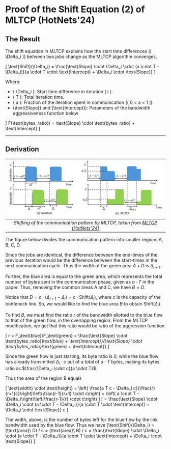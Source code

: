 # Proof of the Shift Equation (2) of MLTCP (HotNets'24)

## The Result
The shift equation in MLTCP explains how the start time differences (\( \Delta_i \)) between two jobs change as the MLTCP algorithm converges.

\[
\text{Shift}(\Delta_i) = \frac{\text{Slope} \cdot \Delta_i \cdot (a \cdot T - \Delta_i)}{a \cdot T \cdot \text{Intercept} + \Delta_i \cdot \text{Slope}}
\]

Where:
- \( \Delta_i \): Start time difference in iteration \( i \).
- \( T \): Total iteration time.
- \( a \): Fraction of the iteration spent in communication (\( 0 < a < 1 \)).
- \(\text{Slope}\) and \(\text{Intercept}\): Parameters of the bandwidth aggressiveness function below

\[
    F(\text{bytes\_ratio}) = \text{Slope} \cdot \text{bytes\_ratio} + \text{Intercept}
\]

---

## Derivation

|![Diagram](mltcp-fig1.png)|
|:-----------------------------------:|
| *Shifting of the communication pattern by MLTCP, taken from [MLTCP (HotNets'24)](https://doi.org/10.1145/3696348.3696878)* |

The figure below divides the communication pattern into smaller regions A, B, C, D. 

Since the jobs are identical, the difference between the end-times of the previous iteration would be the difference between the start-times in the next communication cycle. Thus the width of the green area $A+D$ is $\Delta_{i+1}$. 

Further, the blue area is equal to the green area, which represents the total number of bytes sent in the communication phase, given as $a \cdot T$ in the paper. Thus, removing the common areas A and C, we have $B=D$.

Notice that $D = c  \cdot \left(\Delta_{i+1} - \Delta_{i}\right) = c \cdot \text{Shift}(\Delta_i)$, where $c$ is the capacity of the bottleneck link. So, we would like to find the blue area $B$ to obtain $\text{Shift}(\Delta_i)$.

To find $B$, we must find the ratio $r$ of the bandwidth allotted to the blue flow to that of the green flow, in the overlapping region. From the MLTCP modification, we get that this ratio would be ratio of the aggression function 

\[ r = F_\text{blue}/F_\text{green} = \frac{\text{Slope} \cdot \text{bytes\_ratio}_\text{blue} + \text{Intercept}}{\text{Slope} \cdot \text{bytes\_ratio}_\text{green} + \text{Intercept}} \]

Since the green flow is just starting, its byte ratio is 0, while the blue flow has already transmitted $\Delta_i \cdot c$ out of a total of $a \cdot T$ bytes, making its bytes ratio as $\frac{\Delta_i \cdot c}{a \cdot T}$.

Thus the area of the region B equals 

\[
    \text{width} \cdot \text{height} = \left( \frac{a T c - \Delta_i c}{\frac{r}{r+1}c}\right)\left(\frac{r-1}{r+1} \cdot c\right) = \left( a \cdot T - \Delta_i\right)\left(\frac{r-1}{r} \cdot c\right)
\]
\[
= \frac{\text{Slope} \cdot \Delta_i \cdot (a \cdot T - \Delta_i)}{a \cdot T \cdot \text{Intercept} + \Delta_i \cdot \text{Slope}} c
\]

The width, above, is the number of bytes left for the blue flow by the link bandwidth used by the blue flow. Thus we have \[\text{Shift}(\Delta_i) = (\text{area}\ D) / c = (\text{area}\ B) / c = \frac{\text{Slope} \cdot \Delta_i \cdot (a \cdot T - \Delta_i)}{a \cdot T \cdot \text{Intercept} + \Delta_i \cdot \text{Slope}} \]

